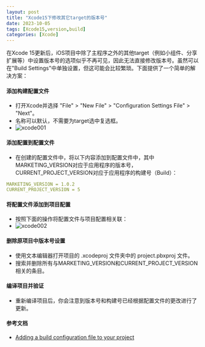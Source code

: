 ```yaml
---
layout: post
title: "Xcode15下修改其它target的版本号"
date: 2023-10-05
tags: [Xcode15,version,build]
categories: [Xcode]
--- 
```



在Xcode 15更新后，iOS项目中除了主程序之外的其他target（例如小组件、分享扩展等）中设置版本号的选项似乎不再可见，因此无法直接修改版本号。虽然可以在"Build Settings"中单独设置，但这可能会比较繁琐。下面提供了一个简单的解决方案：

#### 添加构建配置文件
- 打开Xcode并选择 "File" > "New File" > "Configuration Settings File" > "Next"。
- 名称可以默认，不需要为target选中复选框。
- ![xcode001](https://docs-assets.developer.apple.com/published/2644ce60d016773eec58777b20fa0216/build-configuration-creation@2x.png)

#### 添加配置到配置文件
- 在创建的配置文件中，将以下内容添加到配置文件中，其中MARKETING_VERSION对应于应用程序的版本号，CURRENT_PROJECT_VERSION对应于应用程序的构建号（Build）：

``` yaml
MARKETING_VERSION = 1.0.2
CURRENT_PROJECT_VERSION = 5
```

#### 将配置文件添加到项目配置
- 按照下面的操作将配置文件与项目配置相关联：
- ![xcode002](https://docs-assets.developer.apple.com/published/0923c1e0e0a76674a2cbdd81ca108379/build-configuration-mapping@2x.png)

#### 删除原项目中版本号设置
- 使用文本编辑器打开项目的 .xcodeproj 文件夹中的 project.pbxproj 文件。
- 搜索并删除所有与MARKETING_VERSION和CURRENT_PROJECT_VERSION相关的条目。

#### 编译项目并验证
- 重新编译项目后，你会注意到版本号和构建号已经根据配置文件的更改进行了更新。


#### 参考文档
- [Adding a build configuration file to your project](https://developer.apple.com/documentation/xcode/adding-a-build-configuration-file-to-your-project) 

